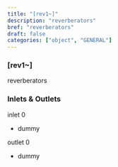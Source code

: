 ```yaml
---
title: "[rev1~]"
description: "reverberators"
bref: "reverberators"
draft: false
categories: ["object", "GENERAL"]
---
```


### [rev1~]

reverberators

### Inlets & Outlets

inlet 0

 - dummy

outlet 0

 - dummy
 
